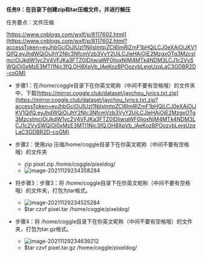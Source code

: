 **任务9：在目录下创建zip和tar压缩文件，并进行解压**

任务要点：文件压缩

[https://www.cnblogs.com/wxlf/p/8117602.html](https://www.cnblogs.com/wxlf/p/8117602.html?accessToken=eyJhbGciOiJIUzI1NiIsImtpZCI6ImRlZmF1bHQiLCJ0eXAiOiJKV1QifQ.eyJhdWQiOiJhY2Nlc3NfcmVzb3VyY2UiLCJleHAiOjE2MzgxOTg3MzcsImciOiJkdW1yc2V4VFJKa3FTZ0lDIiwiaWF0IjoxNjM4MTk4NDM3LCJ1c2VySWQiOi0xMzE3MTI1Njc3fQ.OH8XpVb_lAeKozBPOozvbLejgUzqLaC3GDBR2D-coGM)

- 步骤1：在/home/coggle目录下在你英文昵称（中间不要有空格哦）的文件夹中，下载[https://mirror.coggle.club/dataset/jaychou_lyrics.txt.zip](https://mirror.coggle.club/dataset/jaychou_lyrics.txt.zip?accessToken=eyJhbGciOiJIUzI1NiIsImtpZCI6ImRlZmF1bHQiLCJ0eXAiOiJKV1QifQ.eyJhdWQiOiJhY2Nlc3NfcmVzb3VyY2UiLCJleHAiOjE2MzgxOTg3MzcsImciOiJkdW1yc2V4VFJKa3FTZ0lDIiwiaWF0IjoxNjM4MTk4NDM3LCJ1c2VySWQiOi0xMzE3MTI1Njc3fQ.OH8XpVb_lAeKozBPOozvbLejgUzqLaC3GDBR2D-coGM)
- 步骤2：使用zip 压缩/home/coggle目录下在你英文昵称（中间不要有空格哦）的文件夹
  - zip pixel.zip /home/coggle/pixeldog/
  - ![image-20211129234358284](C:\Users\ZHUAN\AppData\Roaming\Typora\typora-user-images\image-20211129234358284.png)

- 将步骤3：步骤3：将 /home/coggle目录下在你英文昵称（中间不要有空格哦）的文件夹，打包为tar格式。
  - ![image-20211129234525284](C:\Users\ZHUAN\AppData\Roaming\Typora\typora-user-images\image-20211129234525284.png)
  - $tar czvf pixel.tar /home/coggle/pixeldog/

- 步骤4：将 /home/coggle目录下在你英文昵称（中间不要有空格哦）的文件夹，打包为tar.gz格式。
  - ![image-20211129234639212](C:\Users\ZHUAN\AppData\Roaming\Typora\typora-user-images\image-20211129234639212.png)
  -  $tar czvf pixel.tar.gz /home/coggle/pixeldog/